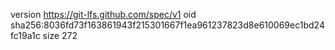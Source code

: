 version https://git-lfs.github.com/spec/v1
oid sha256:8036fd73f163861943f215301667f1ea961237823d8e610069ec1bd24fc19a1c
size 272
